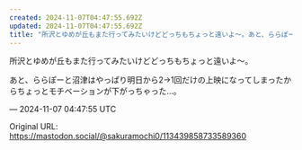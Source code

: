 ```yaml
---
created: 2024-11-07T04:47:55.692Z
updated: 2024-11-07T04:47:55.692Z
title: "所沢とゆめが丘もまた行ってみたいけどどっちもちょっと遠いよ〜。あと、ららぽーと沼[...]"
---
```


<p>所沢とゆめが丘もまた行ってみたいけどどっちもちょっと遠いよ〜。</p><p>あと、ららぽーと沼津はやっぱり明日から2→1回だけの上映になってしまったからちょっとモチベーションが下がっちゃった…。</p>

&mdash; 2024-11-07 04:47:55 UTC

Original URL: https://mastodon.social/@sakuramochi0/113439858733589360
